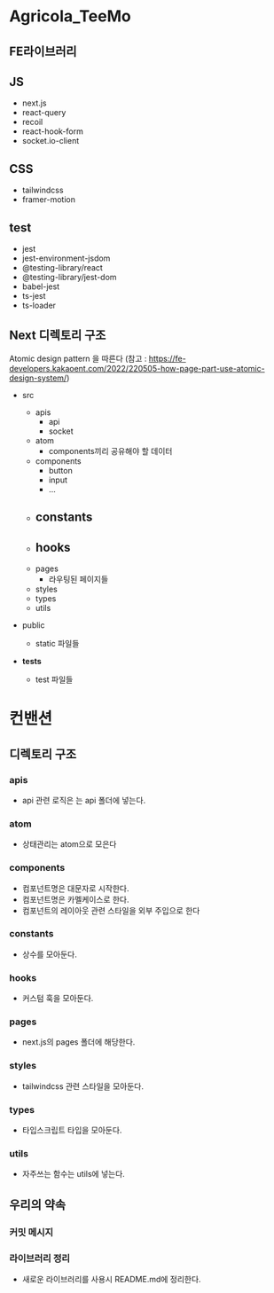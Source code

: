 # Agricola_TeeMo

## FE라이브러리

## JS
- next.js
- react-query
- recoil
- react-hook-form
- socket.io-client

## CSS
- tailwindcss
- framer-motion

## test
- jest
- jest-environment-jsdom
- @testing-library/react
- @testing-library/jest-dom
- babel-jest
- ts-jest
- ts-loader


## Next 디렉토리 구조

Atomic design pattern 을 따른다
(참고 : https://fe-developers.kakaoent.com/2022/220505-how-page-part-use-atomic-design-system/)

- src
  - apis
    - api
    - socket
  - atom
    - components끼리 공유해야 할 데이터
  - components
    - button
    - input
    - ...
  - constants
    - 
  - hooks
    - 
  - pages
    - 라우팅된 페이지들
  - styles
  - types
  - utils

- public
  - static 파일들

- __tests__
  - test 파일들


# 컨밴션

## 디렉토리 구조

### apis

- api 관련 로직은 는 api 폴더에 넣는다.

### atom

- 상태관리는 atom으로 모은다 

### components
- 컴포넌트명은 대문자로 시작한다.
- 컴포넌트명은 카멜케이스로 한다.
- 컴포넌트의 레이아웃 관련 스타일을 외부 주입으로 한다 

### constants

- 상수를 모아둔다.

### hooks

- 커스텀 훅을 모아둔다.

### pages

- next.js의 pages 폴더에 해당한다.

### styles

- tailwindcss 관련 스타일을 모아둔다.

### types

- 타입스크립트 타입을 모아둔다.

### utils

- 자주쓰는 함수는 utils에 넣는다.


## 우리의 약속

### 커밋 메시지

### 라이브러리 정리

- 새로운 라이브러리를 사용시 README.md에 정리한다.